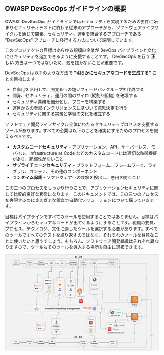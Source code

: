 ## OWASP DevSecOps ガイドラインの概要
OWASP DevSecOps ガイドラインではセキュリティを実現するための要件に始まりセキュリティテストに終わる従来のアプローチから、ソフトウェアライフサイクルを通じて開発、セキュリティ、運用を統合するアプローチである "DevSecOps" アプローチに移行する方法について説明しています。

このプロジェクトの目標はあらゆる規模の企業が DevOps パイプラインと文化にセキュリティを追加できるように支援することです。 DevSecOps を行う **正しい** 方法は一つではないため、気を抜かないことが重要です。

DevSecOps は以下のような方法で **"明らかにセキュアなコードを生成する"** ことを目指します。
* 自動化を活用して、開発者への短いフィードバックループを作成する
* 開発、セキュリティ、運用の間のサイロ (縦割り組織) を破壊する
* セキュリティ業務を細分化し、フローを構築する
* 運用からの脅威インテリジェンスに基づいて意思決定を行う
* セキュリティに関する実験と学習の文化を確立する

ソフトウェア開発ライフサイクル全体にわたるセキュリティプロセスを支援するツールがあります。すべての企業は以下のことを確実にするためのプロセスを備えるべきです。
* **カスタムコードセキュリティ** - アプリケーション、API、サーバーレス、モバイル、Infrastructure as Code などのカスタムコードには適切な防御機能があり、脆弱性がないこと
* **サプライチェーンセキュリティ** - プラットフォーム、フレームワーク、ライブラリ、コンテナ、その他のコンポーネント
* **ランタイム保護** - ソフトウェアへの攻撃を検出し、悪用を防ぐこと

この三つのプロセスをしっかり行うことで、アプリケーションセキュリティに関して比較的良好な状態になります。このドキュメントでは、この三つのプロセスを実現するのにさまざまな役立つ自動化ソリューションについて探っていきます。

目標はパイプラインですべてのツールを使用することではありません。目標はパイプラインからセキュアなコードが出てくるようにすることです。組織の要員、プロセス、テクノロジ、文化に適したツールを選択する必要があります。すべてのツールですべてのテストを繰り返すのではなく、それぞれのツールを得意なことに使いたいと思うでしょう。もちろん、ソフトウェア開発組織はそれぞれ異なりますので、ツールもそのツールを導入する場所も自由に選択できます。

![Secure Pipeline](/document/assets/images/Pipeline-view.png)

